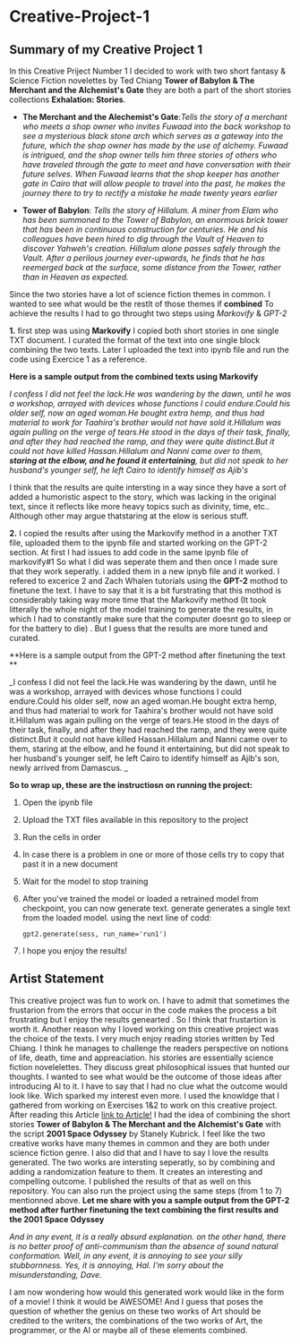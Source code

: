 # Creative-Project-1

## Summary of my Creative Project 1

In this Creative Priject Number 1 I decided to work with two short fantasy & Science Fiction novelettes by Ted Chiang  **Tower of Babylon & The Merchant and the Alchemist's Gate** they are both a part of the short stories collections **Exhalation: Stories**. 

* **The Merchant and the Alechemist's Gate**:_Tells the story of a merchant who meets a shop owner who invites Fuwaad into the back workshop to see a mysterious black stone arch which serves as a gateway into the future, which the shop owner has made by the use of alchemy. Fuwaad is intrigued, and the shop owner tells him three stories of others who have traveled through the gate to meet and have conversation with their future selves. When Fuwaad learns that the shop keeper has another gate in Cairo that will allow people to travel into the past, he makes the journey there to try to rectify a mistake he made twenty years earlier_ 

* **Tower of Babylon**: _Tells the story of Hillalum. A miner from Elam who has been summoned to the Tower of Babylon, an enormous brick tower that has been in continuous construction for centuries. He and his colleagues have been hired to dig through the Vault of Heaven to discover Yahweh's creation. Hillalum alone passes safely through the Vault. After a perilous journey ever-upwards, he finds that he has reemerged back at the surface, some distance from the Tower, rather than in Heaven as expected._

Since the two stories have a lot of  science fiction themes in common. I wanted to see what would be the restlt of those themes if **combined** To achieve the results I had to go throught two steps using *Markovify* & *GPT-2* 

**1.** first step was using **Markovify** I copied both short stories in one single TXT document. I curated the format of the text into one single block combining the two texts. Later I uploaded the text into ipynb file and run the code using Exercice 1 as a reference. 

**Here is a sample output from the combined texts using Markovify** 

_I confess I did not feel the lack.He was wandering by the dawn, until he was a workshop, arrayed with devices whose functions I could endure.Could his older self, now an aged woman.He bought extra hemp, and thus had material to work for Taahira's brother would not have sold it.Hillalum was again pulling on the verge of tears.He stood in the days of their task, finally, and after they had reached the ramp, and they were quite distinct.But it could not have killed Hassan.Hillalum and Nanni came over to them, **staring at the elbow, and he found it entertaining**, but did not speak to her husband's younger self, he left Cairo to identify himself as Ajib's_

I think that the results are quite intersting in a way since they have a sort of added a humoristic aspect to the story, which was lacking in the original text, since it reflects like more heavy topics such as divinity, time, etc.. Although other may argue thatstaring at the elow is serious stuff.  

**2.** I copied the results after using the Markovify method in a another TXT file, uploaded them to the ipynb file and started working on the GPT-2 section. At first I had issues to add code in the same ipynb file of markovify#1 So what I did was seperate them and then once I made sure that they work seperatly. i added them in a new ipnyb file and it worked. I refered to excerice 2 and  Zach Whalen tutorials using the **GPT-2** mothod to finetune the text. I have to say that it is a bit furstrating that this mothod is considerably taking way more time that the Markovify method (It took litterally the whole night of the model training  to generate the results, in which I had to constantly make sure that the computer doesnt go to sleep or for the battery to die) . But I guess that the results are more tuned and curated. 

**Here is a sample output from the GPT-2 method after finetuning the text ** 

_I confess I did not feel the lack.He was wandering by the dawn, until he was a workshop, arrayed with devices whose functions I could endure.Could his older self, now an aged woman.He bought extra hemp, and thus had material to work for Taahira's brother would not have sold it.Hillalum was again pulling on the verge of tears.He stood in the days of their task, finally, and after they had reached the ramp, and they were quite distinct.But it could not have killed Hassan.Hillalum and Nanni came over to them, staring at the elbow, and he found it entertaining, but did not speak to her husband's younger self, he left Cairo to identify himself as Ajib's son, newly arrived from Damascus. _


**So to wrap up, these are the instructiosn on running the project:**

1. Open the ipynb file
2. Upload the TXT files available in this repository to the project
3. Run the cells in order
4. In case there is a problem in one or more of those cells try to copy that past it in a new document 
5. Wait for the model to stop training 
6. After you've trained the model or loaded a retrained model from checkpoint, you can now generate text. generate generates a single text from the loaded model.
using the next line of codd: 

      ```
      gpt2.generate(sess, run_name='run1')

      ```
7. I hope you enjoy the results!


## Artist Statement

This creative project was fun to work on. I have to admit that sometimes the frustarion from the errors that occur in the code makes the process a bit frustrating but I enjoy the results genearted . So I think that frustartion is worth it. Another reason why I loved working on this creative project was the choice of the texts. I very much enjoy reading stories written by Ted Chiang. I think he manages to challenge the readers perspective on notions of life, death, time and appreaciation. his stories are essentially science fiction novelelettes. They discuss great philosophical issues that hunted our thoughts. I wanted to see what would be the outcome of those ideas after introducing AI to it.  I have to say that I had no clue what the outcome would look like. Wich sparked my interest even more. I used the knowldge that I gathered from working on Exercises 1&2 to work on this creative project. After reading this Article [link to Article!](http://theconversation.com/artificial-intelligence-talks-and-talks-the-story-since-2001-a-space-odyssey-96252) I had the idea of combining the short stories **Tower of Babylon & The Merchant and the Alchemist's Gate** with the script **2001 Space Odyssey** by Stanely Kubrick. I feel like the two creative works have many themes in common and they are both under science fiction genre. I also did that and I have to say I love the results generated. The two works are intersting seperatly, so by combining and adding a randomization feature to them. It creates an interesting and compelling outcome. I published the results of that as well on this repository. You can also run the project using the same steps (from 1 to 7) mentionned above. **Let me share with you a sample output from the GPT-2 method after further finetuning the text combining the first results and the 2001 Space Odyssey** 

_And in any event, it is a really absurd explanation.
on the other hand, there is no better proof of anti-communism than the
absence of sound natural conformation.
Well, in any event, it is annoying to see your silly stubbornness.
Yes, it is annoying, Hal.
I'm sorry about the misunderstanding, Dave._

I am now wondering how would this generated work would like in the form of a movie! I think it would be AWESOME! And I guess that poses the question of whether the genius on these two works of Art should be credited to the writers, the combinations of the two works of Art, the programmer, or the AI or maybe all of these elements combined.
